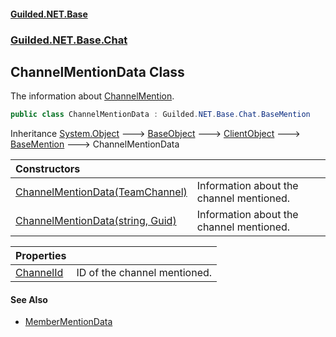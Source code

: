 #### [Guilded.NET.Base](Guilded_NET_Base.md 'Guilded.NET.Base')
### [Guilded.NET.Base.Chat](Guilded_NET_Base.md#Guilded_NET_Base_Chat 'Guilded.NET.Base.Chat')
## ChannelMentionData Class
The information about [ChannelMention](ChannelMention.md 'Guilded.NET.Base.Chat.ChannelMention').  
```csharp
public class ChannelMentionData : Guilded.NET.Base.Chat.BaseMention
```

Inheritance [System.Object](https://docs.microsoft.com/en-us/dotnet/api/System.Object 'System.Object') &#129106; [BaseObject](BaseObject.md 'Guilded.NET.Base.BaseObject') &#129106; [ClientObject](ClientObject.md 'Guilded.NET.Base.ClientObject') &#129106; [BaseMention](BaseMention.md 'Guilded.NET.Base.Chat.BaseMention') &#129106; ChannelMentionData  

| Constructors | |
| :--- | :--- |
| [ChannelMentionData(TeamChannel)](ChannelMentionData_ChannelMentionData(TeamChannel).md 'Guilded.NET.Base.Chat.ChannelMentionData.ChannelMentionData(Guilded.NET.Base.Teams.TeamChannel)') | Information about the channel mentioned.<br/> |
| [ChannelMentionData(string, Guid)](ChannelMentionData_ChannelMentionData(string_Guid).md 'Guilded.NET.Base.Chat.ChannelMentionData.ChannelMentionData(string, System.Guid)') | Information about the channel mentioned.<br/> |

| Properties | |
| :--- | :--- |
| [ChannelId](ChannelMentionData_ChannelId.md 'Guilded.NET.Base.Chat.ChannelMentionData.ChannelId') | ID of the channel mentioned.<br/> |
#### See Also
- [MemberMentionData](MemberMentionData.md 'Guilded.NET.Base.Chat.MemberMentionData')
